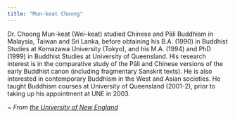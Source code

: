 ```yaml
---
title: "Mun-keat Choong"
---
```


Dr. Choong Mun-keat (Wei-keat) studied Chinese and Pāli Buddhism in Malaysia, Taiwan and Sri Lanka, before obtaining his B.A. (1990) in Buddhist Studies at Komazawa University (Tokyo), and his M.A. (1994) and PhD (1999) in Buddhist Studies at University of Queensland. His research interest is in the comparative study of the Pāli and Chinese versions of the early Buddhist canon (including fragmentary Sanskrit texts). He is also interested in contemporary Buddhism in the West and Asian societies. He taught Buddhism courses at University of Queensland (2001-2), prior to taking up his appointment at UNE in 2003.

_~ From [the University of New England](https://www.une.edu.au/staff-profiles/hass/mchoong)_
